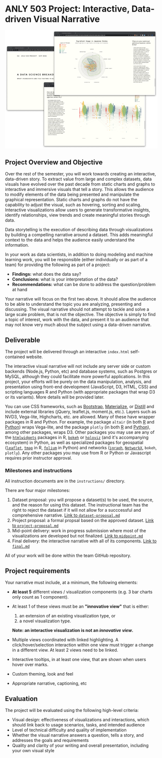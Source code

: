 # ANLY 503 Project: Interactive, Data-driven Visual Narrative

![thumbnail](thumbnail.png)

## Project Overview and Objective

Over the rest of the semester, you will work towards creating an interactive, data-driven story. To extract value from large and complex datasets, data visuals have evolved over the past decade from static charts and graphs to interactive and immersive visuals that tell a story. This allows the audience to modify elements of the data being presented and manipulate the graphical representation. Static charts and graphs do not have the capability to adjust the visual, such as hovering, sorting and scaling. Interactive visualizations allow users to generate transformative insights, identify relationships, view trends and create meaningful stories through data.

Data storytelling is the execution of describing data through visualizations by building a compelling narrative around a dataset. This adds meaningful context to the data and helps the audience easily understand the information.

In your work as data scientists, in addition to doing modeling and machine learning work, you will be responsible (either individually or as part of a team) for providing the following as part of a project:

* **Findings:** what does the data say?
* **Conclusions:** what is your interpretation of the data?
* **Recommendations:** what can be done to address the question/problem at hand

Your narrative will focus on the first two above. It should allow the audience to be able to understand the topic you are analyzing, presenting and discussing. The visual narrative should not attempt to tackle and solve a large scale problem, that is not the objective. The objective is simply to find a topic of interest, work with the data, and present it to an audience that may not know very much about the subject using a data-driven narrative.

## Deliverable

The project will be delivered through an interactive `index.html` self-contained website.

The interactive visual narrative will not include any server side or custom backends (Node.js, Python, etc) and database systems, such as Postgres or MySQL, although they could facilitate more powerful applications. In this project, your efforts will be purely on the data manipulation, analysis, and presentation using front-end development (JavaScript, D3, HTML, CSS) and scripting languages R and Python (with appropriate packages that wrap D3 or its variants). More details will be provided later.

You can use CSS frameworks, such as [Bootstrap](https://getbootstrap.com/), [Materialize](https://materializecss.com/), or [Distill](https://distill.pub/about/) and include external libraries (jQuery, leaflet.js, moment.js, etc.).  Layers such as NVD3, Vega-lite, Highcharts, etc. are allowed. Many of these have wrapper packages in R and Python. For example, the package `altair` (in both [R](https://vegawidget.github.io/altair/) and [Python](https://altair-viz.github.io)) wraps Vega-lite, and the package `plotly` (in both [R](https://plotly.com/r) and [Python](https://plotly.com/python)), among other packages, wraps D3. Other packages you may use are any of the [`htmlwidgets`](https://www.htmlwidgets.org) packages in R, [`bokeh`](https://bokeh.org) or [`holoviz`](https://holoviz.org) (and it's accompanying ecosystem) in Python, as well as specialized packages for geospatial ([`leaflet`](https://rstudio.github.io/leaflet/), [`tmap`](https://geocompr.robinlovelace.net/adv-map.html) in R, [`folium`](https://python-visualization.github.io/folium/index.html) in Python) and networks ([`igraph`](https://igraph.org), [`NetworkX`](https://networkx.org), `bokeh`, `plotly`). Any other packages you may use from R or Python or Javascript requires prior instructor approval.

### Milestones and instructions

All instruction documents are in the `instructions/` directory.

There are four major milestones:

1. Dataset proposal: you will propose a dataset(s) to be used, the source, and the reason for using this dataset. The instructional team has the right to reject the dataset if it will not allow for a succcessful and comprehensive narrative. [Link to `dataset-proposal.md`](instructions/dataset-proposal.md)
1. Project proposal: a formal propsal based on the approved dataset. [Link to `project-proposal.md`](instructions/project-proposal.md)
1. Mid-point delivery: work in progress submission where most of the visualizations are developed but not finalized. [Link to `midpoint.md`](instructions/midpoint.md)
1. Final delivery: the interactive narrative with all of its components. [Link to `final.md`](instructions/final.md)

All of your work will be done within the team GitHub repository.

## Project requirements

Your narrative must include, at a minimum, the following elements:

* **At least 5** different views / visualization components (e.g. 3 bar charts only count as 1 component).
* At least 1 of these views must be an **"innovative view"** that is either:

     1. an extension of an existing visualization type, or
     2. a novel visualization type.

     **Note: an interactive visualization is not an _innovative view_.**

* Multiple views coordinated with linked highlighting. A click/hover/selection interaction within one view must trigger a change in a different view. At least 2 views need to be linked.
* Interactive tooltips, in at least one view, that are shown when users hover over marks.
* Custom theming, look and feel
* Appropriate narrative, captioning, etc

## Evaluation

The project will be evaluated using the following high-level criteria:

* Visual design: effectiveness of visualizations and interactions, which should link back to usage scenarios, tasks, and intended audience
* Level of technical difficulty and quality of implementation
* Whether the visual narrative answers a question, tells a story, and addresses the goals and requirements
* Quality and clarity of your writing and overall presentation, including your own visual style
